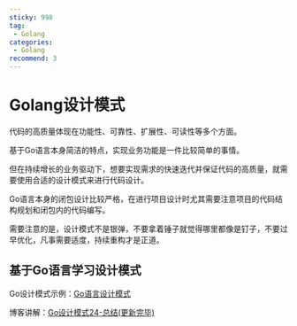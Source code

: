 ```yaml
---
sticky: 998
tag:
 - Golang
categories:
 - Golang
recommend: 3
---
```


# Golang设计模式

代码的高质量体现在功能性、可靠性、扩展性、可读性等多个方面。

基于Go语言本身简洁的特点，实现业务功能是一件比较简单的事情。

但在持续增长的业务驱动下，想要实现需求的快速迭代并保证代码的高质量，就需要使用合适的设计模式来进行代码设计。

Go语言本身的闭包设计比较严格，在进行项目设计时尤其需要注意项目的代码结构规划和闭包内的代码编写。

需要注意的是，设计模式不是银弹，不要拿着锤子就觉得哪里都像是钉子，不要过早优化，凡事需要适度，持续重构才是正道。

## 基于Go语言学习设计模式

Go设计模式示例：[Go语言设计模式](https://github.com/senghoo/golang-design-pattern)

博客讲解：[Go设计模式24-总结(更新完毕)](http://lailin.xyz/post/go-design-pattern.html)
 

